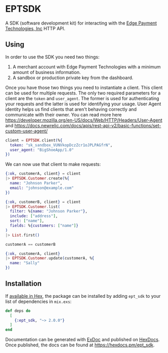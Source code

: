 # EPTSDK

A SDK (software development kit) for interacting with the [Edge Payment Technologies, Inc](https://tryedge.com) HTTP API.


## Using

In order to use the SDK you need two things:

1. A merchant account with Edge Payment Technologies with a minimum amount of business information.
2. A sandbox or production private key from the dashboard.

Once you have those two things you need to instantiate a client. This client can be used for multiple requests. The only two required parameters for a client are the `token` and `user_agent`. The former is used for authenticating your requests and the latter is used for identifying your usage. User Agent identity helps us find clients that aren't behaving correctly and communicate with their owner. You can read more here https://developer.mozilla.org/en-US/docs/Web/HTTP/Headers/User-Agent and https://docs.newrelic.com/docs/apis/rest-api-v2/basic-functions/set-custom-user-agent/

``` elixir
client = EPTSDK.client(%{
  token: "sk_sandbox_VUNVkopDczZcr1oJPLPAGfrN",
  user_agent: "BigShoeApp/1.0"
})
```

We can now use that client to make requests:

``` elixir
{:ok, customerA, client} = client
|> EPTSDK.Customer.create(%{
  name: "Johnson Parker",
  email: "johnson@example.com"
})
```

``` elixir
{:ok, customerB, client} = client
|> EPTSDK.Customer.list(
  filter: %{name: "Johnson Parker"},
  include: ["address"],
  sort: ["name"],
  fields: %{customers: ["name"]}
)
|> List.first()
```

``` elixir
customerA == customerB

```

``` elixir
{:ok, customerA, client}
|> EPTSDK.Customer.update(customerA, %{
  name: "Sally"
})
```

## Installation

If [available in Hex](https://hex.pm/docs/publish), the package can be installed
by adding `ept_sdk` to your list of dependencies in `mix.exs`:

```elixir
def deps do
  [
    {:ept_sdk, "~> 2.0.0"}
  ]
end
```

Documentation can be generated with [ExDoc](https://github.com/elixir-lang/ex_doc)
and published on [HexDocs](https://hexdocs.pm). Once published, the docs can
be found at <https://hexdocs.pm/ept_sdk>.

